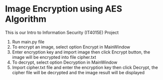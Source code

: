 # Image Encryption using AES Algorithm  
This is our Intro to Information Security (IT4015E) Project

1. Run main.py file
2. To encrypt an image, select option Encrypt in MainWindow
3. Enter encryption key and import image then click Encrypt button, the image will be encrypted into file cipher.txt
4. To decrypt, select option Decryption in MainWindow
5. Import cipher.txt file and enter the encryption key then click Decrypt, the cipher file will be decrypted and the image result will be displayed
